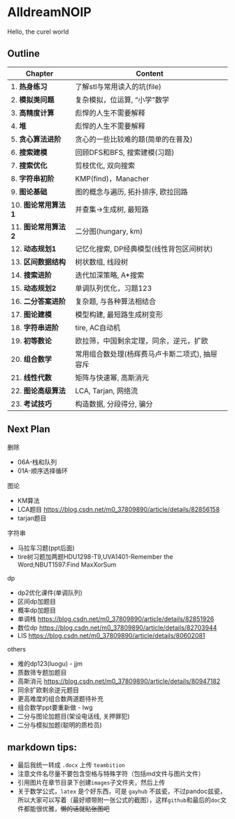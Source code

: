 # AlldreamNOIP

Hello, the curel world

## Outline

Chapter | Content
--- | ---
1. **热身练习** | 了解stl与常用读入的坑(file)
2. **模拟类问题**| 复杂模拟，位运算, “小学”数学
3. **高精度计算**| 彪悍的人生不需要解释
4. **堆**| 彪悍的人生不需要解释
5. **贪心算法进阶**| 贪心的一些比较难的题(简单的在普及)
6. **搜索建模** | 回顾DFS和BFS, 搜索建模(习题) 
7. **搜索优化** | 剪枝优化, 双向搜索
8. **字符串初阶** | KMP(find)，Manacher
9. **图论基础** | 图的概念与遍历, 拓扑排序, 欧拉回路
10. **图论常用算法1** | 并查集->生成树, 最短路
11. **图论常用算法2** | 二分图(hungary, km)
12. **动态规划1** | 记忆化搜索, DP经典模型(线性背包区间树状)
13. **区间数据结构** | 树状数组, 线段树
14. **搜索进阶** | 迭代加深策略, A*搜索
15. **动态规划2** | 单调队列优化，习题123
16. **二分答案进阶** | 复杂题, 与各种算法相结合
17. **图论建模** | 模型构建, 最短路生成树变形
18. **字符串进阶** | tire, AC自动机
19. **初等数论** | 欧拉筛，中国剩余定理，同余，逆元，扩欧
20. **组合数学** | 常用组合数处理(杨辉费马卢卡斯二项式), 抽屉容斥
21. **线性代数** | 矩阵与快速幂, 高斯消元
22. **图论高级算法** | LCA, Tarjan, 网络流
23. **考试技巧** | 构造数据, 分段得分, 骗分

## Next Plan

删除
- 06A-栈和队列
- 01A-顺序选择循环

图论
- KM算法
- LCA题目 https://blog.csdn.net/m0_37809890/article/details/82856158
- tarjan题目

字符串
- 马拉车习题(ppt后面)
- tire树习题加两题HDU1298-T9,UVA1401-Remember the Word;NBUT1597:Find MaxXorSum

dp
- dp2优化课件(单调队列)
- 区间dp加题目
- 概率dp加题目
- 单调栈 https://blog.csdn.net/m0_37809890/article/details/82851926
- 数位dp https://blog.csdn.net/m0_37809890/article/details/82703944
- LIS https://blog.csdn.net/m0_37809890/article/details/80602081

others
- 难的dp123(luogu) - jjm
- 质数筛专题加题目
- 高斯消元 https://blog.csdn.net/m0_37809890/article/details/80947182
- 同余扩欧剩余逆元题目
- 更高难度的组合数两道题待补充
- 组合数学ppt要重新做 - lwg
- 二分与图论加题目(架设电话线, 关押罪犯)
- 二分与模拟加题(聪明的质检员)

## markdown tips:

- 最后我统一转成 `.docx` 上传 `teambition`
- 注意文件名尽量不要包含空格与特殊字符（包括md文件与图片文件）
- 引用图片在章节目录下创建`images`子文件夹，然后上传
- 关于数学公式，`latex` 是个好东西，可是 `gayhub` 不兹瓷，不过pandoc兹瓷，所以大家可以写着（最好顺带附一张公式的截图），这样`github`和最后的`doc`文件都能很优雅，~~懒的话就贴张图吧~~
